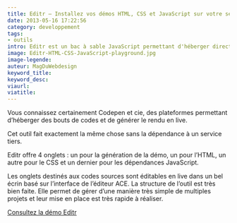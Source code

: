 ```yaml
---
title: Editr – Installez vos démos HTML, CSS et JavaScript sur votre serveur
date: 2013-05-16 17:22:56
category: developpement
tags:
- outils
intro: Editr est un bac à sable JavaScript permettant d'héberger directement sur son serveur des démos perso en HTML, CSS et JS.
image: Editr-HTML-CSS-JavaScript-playground.jpg
image-legende:
auteur: MagDuWebdesign
keyword_title:
keyword_desc:
viaurl:
viatitle:
---
```


Vous connaissez certainement Codepen et cie, des plateformes permettant d’héberger des bouts de codes et de générer le rendu en live.

Cet outil fait exactement la même chose sans la dépendance à un service tiers.

Editr offre 4 onglets : un pour la génération de la démo, un pour l’HTML, un autre pour le CSS et un dernier pour les dépendances JavaScript.

Les onglets destinés aux codes sources sont éditables en live dans un bel écrin basé sur l’interface de l’éditeur ACE. La structure de l’outil est très bien faite. Elle permet de gérer d’une manière très simple de multiples projets et leur mise en place est très rapide à réaliser.

<a class="button primary radius" href="https://github.com/Idered/editr" target="_blank">Consultez la démo Editr</a>